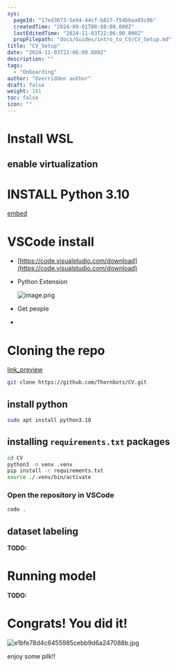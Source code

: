 ```yaml
---
sys:
  pageId: "17ed3673-5e94-44cf-b817-f54bbaa03c06"
  createdTime: "2024-09-01T00:08:00.000Z"
  lastEditedTime: "2024-11-03T22:06:00.000Z"
  propFilepath: "docs/Guides/intro_to_CV/CV_Setup.md"
title: "CV_Setup"
date: "2024-11-03T22:06:00.000Z"
description: ""
tags:
  - "Onboarding"
author: "Overridden author"
draft: false
weight: 161
toc: false
icon: ""
---
```


# Install WSL

## enable virtualization

# INSTALL Python 3.10

[embed](https://www.rose-hulman.edu/class/csse/csse132/2425a/labs/prelab1-wsl2.html)

# VSCode install

- [https://code.visualstudio.com/download](https://code.visualstudio.com/download)
- Python Extension

	![image.png](https://prod-files-secure.s3.us-west-2.amazonaws.com/d518164a-d88e-44d1-a4ee-3adb3bd8bce0/d82b6650-a5e4-4d3c-b8c9-93d817dae00e/image.png?X-Amz-Algorithm=AWS4-HMAC-SHA256&X-Amz-Content-Sha256=UNSIGNED-PAYLOAD&X-Amz-Credential=ASIAZI2LB466Z2MLT4QF%2F20250705%2Fus-west-2%2Fs3%2Faws4_request&X-Amz-Date=20250705T131930Z&X-Amz-Expires=3600&X-Amz-Security-Token=IQoJb3JpZ2luX2VjEDgaCXVzLXdlc3QtMiJHMEUCIQDioQe0sb0Gm5CGKKs2%2FDMm49IDRVZOhLeEneokcUu2kQIgKKYI10Fly%2BDLnm0X6DPP3pMeVCndbx6rRrHwQ2afI%2Fcq%2FwMIQRAAGgw2Mzc0MjMxODM4MDUiDD03FlhDBq9l4yvw1yrcA7yRfzcCfZtG17gHwhiSNbOsalgMr1WvH7dmfwx3U4IIQ1G3Qf1u0reWwfYTq3XgGtRemBPStvnGb7jymQsk7VZqNkyHpys5NJJ0o5L6hYQcRYKDVvuv7cqmhv4DjqdfcrP9fiv9o8EVyA6M2TMC7yVgK94o2E6L%2FuoxvHpL5hIAIzmxq%2FqcbUv%2BO%2FvByCLl4YikcXHYRodDwxR%2FOtUl%2B579d%2BPXMVm4DGd9yzjqnh2PQ4ykIPOY1c3EXdwZAlEx4v4gHwjoL%2F7ScOgKf90wsU2rQUaGL%2F%2B98GvNiVBTcaTpIZTdAN5akyU2R6xs62eIlnr7mR6%2Fk68ckRnl0AZOlyN8AupFV1QzdrGD272vOn7TtIB1eIA4ai7UrcYKWXzVst%2BnzbazEBl3hy812R6aReQ0t%2FwSsmBVDGxeHkIuhAswFcwtVDjXCh1NJ42uGD%2BmkMzhM9cUgCHThQWtAh8%2FFIu8lwLrFgiioBljLo80M76s1iv2u%2FsCld5sIceRBEE2Y2ClqnCcq11cWC1aBeJt3OsVj0aZQhkpYl120bSHSzZBvxU627VpaRhUMU34CLlV2pCd7I8UwXjU9M3w6gOvEg6eagAPBv3QGeMZE6kQjN70bo74lQYQhEW1moXiMIqno8MGOqUB7BBClfIFGD1dQzo2LedWzNSdJZv%2BE46P%2BOYxU7K7NQdAbWFWj4W5g45ZYO6wVrrQuxnxjvufIUYY3M8Hx2RPamBEzE2CCrXHA3CZ1rFVtOpdEWuRbhFKgDC1yqtUxLQU9uubXDr%2FPYdLge%2FSY%2BB17PiqNYrcctuiSh0Is%2BeEQ9XwJbpzipUkPluvWMlq6oczq%2FNmqfbjB49G29ESYrBnJ%2FleQ3c6&X-Amz-Signature=394c03d408f807601e5614aa599d49d21293b359e4742b98578a9f02b772fde9&X-Amz-SignedHeaders=host&x-amz-checksum-mode=ENABLED&x-id=GetObject)
- Get people
- 

# Cloning the repo

[link_preview](https://github.com/Thornbots/CV/)

```bash
git clone https://github.com/Thornbots/CV.git
```

## install python

```bash
sudo apt install python3.10
```

## installing `requirements.txt` packages

```bash
cd CV
python3 -m venv .venv
pip install -r requirements.txt
source ./.venv/bin/activate
```

### Open the repository in VSCode

```bash
code .
```

## dataset labeling  

**TODO:**

# Running model

**TODO:**

# Congrats! You did it!

![e1bfe78d4c6455985cebb9d6a247088b.jpg](https://prod-files-secure.s3.us-west-2.amazonaws.com/d518164a-d88e-44d1-a4ee-3adb3bd8bce0/7d1ce04e-65d6-40c8-814d-754280e9515a/e1bfe78d4c6455985cebb9d6a247088b.jpg?X-Amz-Algorithm=AWS4-HMAC-SHA256&X-Amz-Content-Sha256=UNSIGNED-PAYLOAD&X-Amz-Credential=ASIAZI2LB4666R3C2BCE%2F20250705%2Fus-west-2%2Fs3%2Faws4_request&X-Amz-Date=20250705T131929Z&X-Amz-Expires=3600&X-Amz-Security-Token=IQoJb3JpZ2luX2VjEDgaCXVzLXdlc3QtMiJHMEUCIQDOVEelT0oCK6gIqfCcAEdPpSeGgP%2FaHL3qT5RHAduGMQIgQk%2Buh6EBSTOpnf2RqHcX7v9f1Kv4fe%2Ft9SImoWKfzc4q%2FwMIQRAAGgw2Mzc0MjMxODM4MDUiDL5WcEHMVTYLmC1q%2ByrcA6%2BfLTgKULg%2FSNf3tdlxMhxc8G7A8AbcB8cu59CsNxJwVYJlo9J88EZsyJTd9ide0IZ1vaK%2FnCiSo1wa3gcPw3vT0rHuiIbmNhQ0Zr9kP4Pw8x8YtEzyimRfuJnYV3UZz%2FK3U0qKCNaLceAV9rSfsHg%2BQPOiNC%2BA9LxhUIgk1RCxx9g2Vx6UNBA0ZBaVZ3lsKbI5HlJkzj9qXNcYfBUbh5NeDON2TF5pJeRvaYvavLDCUaJtSHbLtCMHtVIugQLV2wp1MjrY0SHudp8b5xI2IVZw36HvVoUFXuCs2XtooO6k2t1EQ%2B7jM0Ebans3BbBtHZLr8ff%2BSaLxcCLqT1jo8EfrZNYlA7rsZpHGIMcSEfZ3MQuzy14d75Qwj7uegPNfQjBbI7H%2BOVZXbDry0nlimakkm08p5nxalmlLaN4BHo%2FEnyr%2FhSdBwgNuMOXVePhavafJZTyBYJtySbOUadiioNWn1ZjVkQwcReWK7AxMrG5IchWaSh30e8CZmOqZYOe3Wk1MhMr1BLxIl25NovYhqLan7FCfI0XqMs%2FAFEQ03D0zJtYgiME0oGJbLiZAbtXQdlFInZnA3zh8TWVeqX5wI7z2QIVkcpbcfgdU30MSR%2BuNA%2BmvlnenKvhqN%2FAgMPaqo8MGOqUBD5cFjZyhLAXT9EHiqG7f4%2F1cLVQW6GqJ069kIRopnF3zYAYRcT8cGBxhJKzZO7dqRhZe%2FkJlSCZfwC9zDaD6WBf3sa9fBPN0MXQVfGM%2Ftx59MFEuNDrsM85i9no2yyzboZdLlly9Fi5TCx0jaLLx1zBFwhsWX3nVEG%2FQSP6uouarkGgLhWu1dFS1DpsvVtLQv3r3eZRF0tM6ukTVbwT7B5WX7H3%2B&X-Amz-Signature=443dd90c5d6804cdae03d4af165a92bd7df0ecca5bb758530e02dda3247a3f8a&X-Amz-SignedHeaders=host&x-amz-checksum-mode=ENABLED&x-id=GetObject)

enjoy some pilk!!
